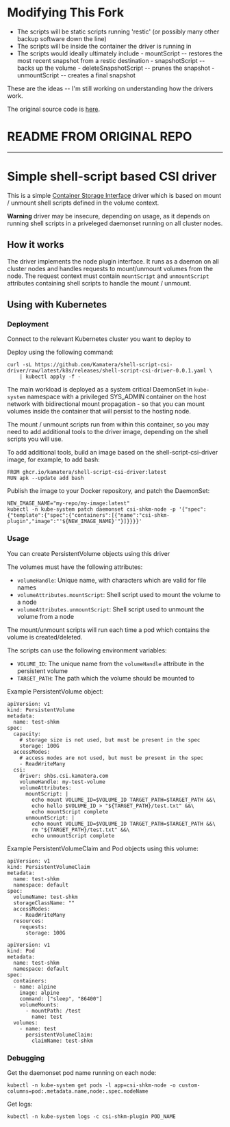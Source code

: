 # Modifying This Fork
- The scripts will be static scripts running 'restic' (or possibly many other backup software down the line)
- The scripts will be inside the container the driver is running in
- The scripts would ideally ultimately include
      - mountScript -- restores the most recent snapshot from a restic destination
      - snapshotScript -- backs up the volume
      - deleteSnapshotScript -- prunes the snapshot
      - unmountScript -- creates a final snapshot

These are the ideas -- I'm still working on understanding how the drivers work.

The original source code is [here](https://github.com/Kamatera/shell-script-csi-driver/tree/latest).


# README FROM ORIGINAL REPO
---
# Simple shell-script based CSI driver

This is a simple [Container Storage Interface](https://github.com/container-storage-interface/spec/blob/master/spec.md) driver which is based on mount / unmount shell scripts defined in the volume context.

**Warning** driver may be insecure, depending on usage, as it depends on running shell scripts in a priveleged daemonset running on all cluster nodes.

## How it works

The driver implements the node plugin interface. It runs as a daemon on all cluster nodes and handles requests to mount/unmount volumes from the node. The request context must contain `mountScript` and `unmountScript` attributes containing shell scripts to handle the mount / unmount.

## Using with Kubernetes

### Deployment

Connect to the relevant Kubernetes cluster you want to deploy to

Deploy using the following command:

```
curl -sL https://github.com/Kamatera/shell-script-csi-driver/raw/latest/k8s/releases/shell-script-csi-driver-0.0.1.yaml \
    | kubectl apply -f -
```

The main workload is deployed as a system critical DaemonSet in `kube-system` namespace with a privileged SYS_ADMIN container on the host network with bidirectional mount propagation - so that you can mount volumes inside the container that will persist to the hosting node.

The mount / unmount scripts run from within this container, so you may need to add additional tools to the driver image, depending on the shell scripts you will use.

To add additional tools, build an image based on the shell-script-csi-driver image, for example, to add bash:

```
FROM ghcr.io/kamatera/shell-script-csi-driver:latest
RUN apk --update add bash
```

Publish the image to your Docker repository, and patch the DaemonSet:

```
NEW_IMAGE_NAME="my-repo/my-image:latest"
kubectl -n kube-system patch daemonset csi-shkm-node -p '{"spec":{"template":{"spec":{"containers":[{"name":"csi-shkm-plugin","image":"'${NEW_IMAGE_NAME}'"}]}}}}'
```

### Usage

You can create PersistentVolume objects using this driver

The volumes must have the following attributes:

* `volumeHandle`: Unique name, with characters which are valid for file names
* `volumeAttributes.mountScript`: Shell script used to mount the volume to a node
* `volumeAttributes.unmountScript`: Shell script used to unmount the volume from a node

The mount/unmount scripts will run each time a pod which contains the volume is created/deleted.
 
The scripts can use the following environment variables:

* `VOLUME_ID`: The unique name from the `volumeHandle` attribute in the persistent volume
* `TARGET_PATH`: The path which the volume should be mounted to

Example PersistentVolume object:

```
apiVersion: v1
kind: PersistentVolume
metadata:
  name: test-shkm
spec:
  capacity:
    # storage size is not used, but must be present in the spec
    storage: 100G
  accessModes:
    # access modes are not used, but must be present in the spec
    - ReadWriteMany
  csi:
    driver: shbs.csi.kamatera.com
    volumeHandle: my-test-volume
    volumeAttributes:
      mountScript: |
        echo mount VOLUME_ID=$VOLUME_ID TARGET_PATH=$TARGET_PATH &&\
        echo hello $VOLUME_ID > "${TARGET_PATH}/test.txt" &&\
        echo mountScript complete
      unmountScript: |
        echo mount VOLUME_ID=$VOLUME_ID TARGET_PATH=$TARGET_PATH &&\
        rm "${TARGET_PATH}/test.txt" &&\
        echo unmountScript complete
```

Example PersistentVolumeClaim and Pod objects using this volume:

```
apiVersion: v1
kind: PersistentVolumeClaim
metadata:
  name: test-shkm
  namespace: default
spec:
  volumeName: test-shkm
  storageClassName: ""
  accessModes:
    - ReadWriteMany
  resources:
    requests:
      storage: 100G
```

```
apiVersion: v1
kind: Pod
metadata:
  name: test-shkm
  namespace: default
spec:
  containers:
  - name: alpine
    image: alpine
    command: ["sleep", "86400"]
    volumeMounts:
      - mountPath: /test
        name: test
  volumes:
    - name: test
      persistentVolumeClaim:
        claimName: test-shkm
```

### Debugging

Get the daemonset pod name running on each node:

```
kubectl -n kube-system get pods -l app=csi-shkm-node -o custom-columns=pod:.metadata.name,node:.spec.nodeName
```

Get logs:

```
kubectl -n kube-system logs -c csi-shkm-plugin POD_NAME
```
